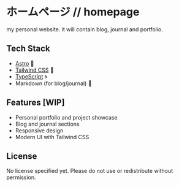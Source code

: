 # ホームページ // homepage

my personal website. it will contain blog, journal and portfolio.

## Tech Stack

- [Astro](https://astro.build/) 🚀️
- [Tailwind CSS](https://tailwindcss.com/) 🎨️
- [TypeScript](https://www.typescriptlang.org/) 🌀️
- Markdown (for blog/journal) 📝️

## Features [WIP]

- Personal portfolio and project showcase
- Blog and journal sections
- Responsive design
- Modern UI with Tailwind CSS

## License

No license specified yet. Please do not use or redistribute without permission.
